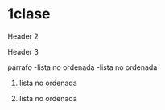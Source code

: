 # 1clase
  
  Header 2

  Header 3

  párrafo
    -lista no ordenada
    -lista no ordenada

 1. lista no ordenada

 2. lista no ordenada